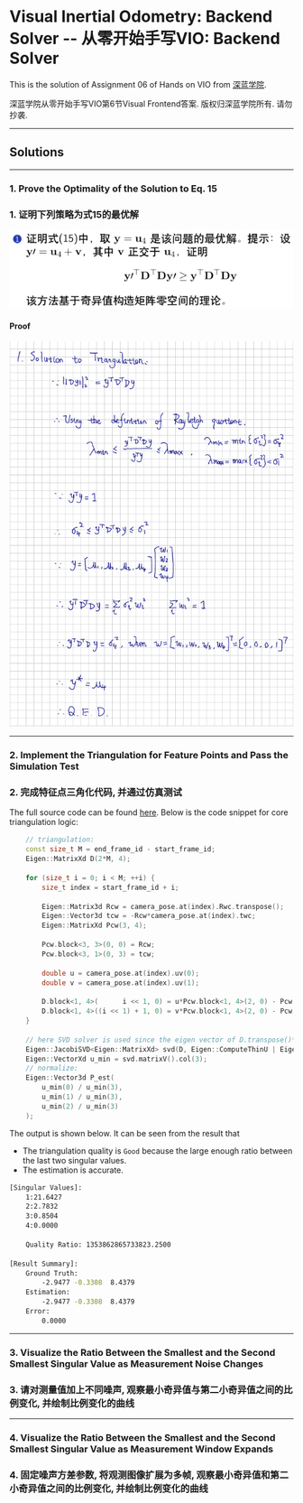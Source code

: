# Visual Inertial Odometry: Backend Solver -- 从零开始手写VIO: Backend Solver

This is the solution of Assignment 06 of Hands on VIO from [深蓝学院](https://www.shenlanxueyuan.com/course/247).

深蓝学院从零开始手写VIO第6节Visual Frontend答案. 版权归深蓝学院所有. 请勿抄袭.

---

## Solutions

---

### 1. Prove the Optimality of the Solution to Eq. 15
### 1. 证明下列策略为式15的最优解

<img src="doc/problem-statement/assignment-01.png" alt="Problem Statement, Assignment 01" width="%100">

#### Proof

<img src="doc/01-triangulation/optimality-proof.png" alt="Optimal Solution to Triangulation" width="%100">

---

### 2. Implement the Triangulation for Feature Points and Pass the Simulation Test
### 2. 完成特征点三角化代码, 并通过仿真测试

The full source code can be found [here](triangulate.cpp). Below is the code snippet for core triangulation logic: 

```c++
    // triangulation:
    const size_t M = end_frame_id - start_frame_id;
    Eigen::MatrixXd D(2*M, 4);

    for (size_t i = 0; i < M; ++i) {
        size_t index = start_frame_id + i;

        Eigen::Matrix3d Rcw = camera_pose.at(index).Rwc.transpose();
        Eigen::Vector3d tcw = -Rcw*camera_pose.at(index).twc;
        Eigen::MatrixXd Pcw(3, 4);

        Pcw.block<3, 3>(0, 0) = Rcw;
        Pcw.block<3, 1>(0, 3) = tcw;

        double u = camera_pose.at(index).uv(0);
        double v = camera_pose.at(index).uv(1);

        D.block<1, 4>(      i << 1, 0) = u*Pcw.block<1, 4>(2, 0) - Pcw.block<1, 4>(0, 0);
        D.block<1, 4>((i << 1) + 1, 0) = v*Pcw.block<1, 4>(2, 0) - Pcw.block<1, 4>(1, 0); 
    }
    
    // here SVD solver is used since the eigen vector of D.transpose()*D is just V:
    Eigen::JacobiSVD<Eigen::MatrixXd> svd(D, Eigen::ComputeThinU | Eigen::ComputeThinV);
    Eigen::VectorXd u_min = svd.matrixV().col(3);
    // normalize:
    Eigen::Vector3d P_est(
        u_min(0) / u_min(3),
        u_min(1) / u_min(3),
        u_min(2) / u_min(3)
    );
```

The output is shown below. It can be seen from the result that

* The triangulation quality is `Good` because the large enough ratio between the last two singular values.
* The estimation is accurate.

```bash
[Singular Values]:
	1:21.6427
	2:2.7832
	3:0.8504
	4:0.0000

	Quality Ratio: 1353862865733823.2500

[Result Summary]:
	Ground Truth: 
		-2.9477 -0.3308  8.4379
	Estimation: 
		-2.9477 -0.3308  8.4379
	Error: 
		0.0000
```

---

### 3. Visualize the Ratio Between the Smallest and the Second Smallest Singular Value as Measurement Noise Changes
### 3. 请对测量值加上不同噪声, 观察最小奇异值与第二小奇异值之间的比例变化, 并绘制比例变化的曲线

---

### 4. Visualize the Ratio Between the Smallest and the Second Smallest Singular Value as Measurement Window Expands
### 4. 固定噪声方差参数, 将观测图像扩展为多帧, 观察最小奇异值和第二小奇异值之间的比例变化, 并绘制比例变化的曲线